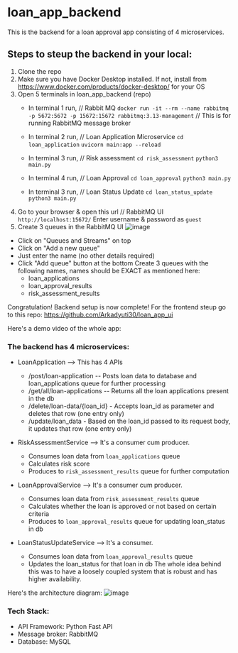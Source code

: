 # loan_app_backend
This is the backend for a loan approval app consisting of 4 microservices.

## Steps to steup the backend in your local:
1. Clone the repo
2. Make sure you have Docker Desktop installed. If not, install from https://www.docker.com/products/docker-desktop/ for your OS
3. Open 5 terminals in loan_app_backend (repo)
   - In terminal 1 run, // Rabbit MQ
     `docker run -it --rm --name rabbitmq -p 5672:5672 -p 15672:15672 rabbitmq:3.13-management`
     // This is for running RabbitMQ message broker
   - In terminal 2 run, // Loan Application Microservice
      `cd loan_application`
      `uvicorn main:app --reload`
   - In terminal 3 run, // Risk assessment
     `cd risk_assessment`
     `python3 main.py`

    - In terminal 4 run, // Loan Approval
     `cd loan_approval`
     `python3 main.py`

   - In terminal 3 run, // Loan Status Update
     `cd loan_status_update`
     `python3 main.py`
4. Go to your browser & open this url // RabbitMQ UI
   `http://localhost:15672/`
   Enter username & password as `guest`
5. Create 3 queues in the RabbitMQ UI
![image](https://github.com/Arkadyuti30/loan_app_backend/assets/22547304/764d244c-5f10-4d27-b4e8-cc4125dd5a6f)
- Click on "Queues and Streams" on top
- Click on "Add a new queue"
- Just enter the name (no other details required)
- Click "Add queue" button at the bottom
Create 3 queues with the following names, names should be EXACT as mentioned here:
  - loan_applications
  - loan_approval_results
  - risk_assessment_results

Congratulation! Backend setup is now complete!
For the frontend steup go to this repo: https://github.com/Arkadyuti30/loan_app_ui

Here's a demo video of the whole app:

### The backend has 4 microservices:
   - LoanApplication --> This has 4 APIs
      - /post/loan-application -- Posts loan data to database and loan_applications queue for further processing
      - /get/all/loan-applications -- Returns all the loan applications present in the db
      - /delete/loan-data/{loan_id} - Accepts loan_id as parameter and deletes that row (one entry only)
      - /update/loan_data - Based on the loan_id passed to its request body, it updates that row (one entry only)
   
   - RiskAssessmentService --> It's a consumer cum producer.
      - Consumes loan data from `loan_applications` queue
      - Calculates risk score
      - Produces to `risk_assessment_results` queue for further computation
    
   - LoanApprovalService --> It's a consumer cum producer.
      - Consumes loan data from `risk_assessment_results` queue
      - Calculates whether the loan is approved or not based on certain criteria
      - Produces to `loan_approval_results` queue for updating loan_status in db
   - LoanStatusUpdateService --> It's a consumer.
      - Consumes loan data from `loan_approval_results` queue
      - Updates the loan_status for that loan in db
   The whole idea behind this was to have a loosely coupled system that is robust and has higher availability.

Here's the architecture diagram:
![image](https://github.com/Arkadyuti30/loan_app_backend/assets/22547304/39c69774-f50a-43d0-b3ea-2922720e6d64)



### Tech Stack:
- API Framework: Python Fast API
- Message broker: RabbitMQ
- Database: MySQL

